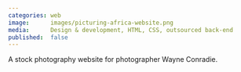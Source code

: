 ```yaml
---
categories: web
image:      images/picturing-africa-website.png
media:      Design & development, HTML, CSS, outsourced back-end
published:  false
---
```

A stock photography website for photographer Wayne Conradie.

